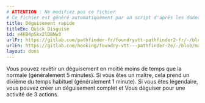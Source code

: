 ```yaml
---
# ATTENTION : Ne modifiez pas ce fichier
# Ce fichier est généré automatiquement par un script d'après les données du module Foundry VTT officiel et de sa traduction
title: Déguisement rapide
titleEn: Quick Disguise
id: e4KB4pSkx2lDBNw3
urlFr: https://gitlab.com/pathfinder-fr/foundryvtt-pathfinder2-fr/-/blob/master/data/feats/e4KB4pSkx2lDBNw3.htm
urlEn: https://gitlab.com/hooking/foundry-vtt---pathfinder-2e/-/blob/master/packs/data/feats.db/quick-disguise.json
layout: dons
---
```

Vous pouvez revêtir un déguisement en moitié moins de temps que la normale (généralement 5 minutes). Si vous êtes un maître, cela prend un dixième du temps habituel (généralement 1 minute). Si vous êtes légendaire, vous pouvez créer un déguisement complet et Vous déguiser pour une activité de 3 actions.
